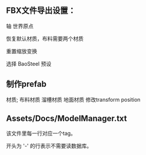 ## FBX文件导出设置：

轴 世界原点

恢复默认材质，布料需要两个材质

重置缩放变换

选择 BaoSteel 预设

## 制作prefab
材质; 布料材质 溜槽材质 地面材质
修改transform position

## Assets/Docs/ModelManager.txt
该文件里每一行对应一个tag。

开头为 '-' 的行表示不需要读数据库。